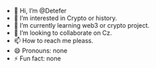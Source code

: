 - 👋 Hi, I’m @Detefer
- 👀 I’m interested in Crypto or history.
- 🌱 I’m currently learning web3 or crypto project.
- 💞️ I’m looking to collaborate on Cz.
- 📫 How to reach me pleass.
- 😄 Pronouns: none
- ⚡ Fun fact: none

<!---
Detefer/Detefer is a ✨ special ✨ repository because its `README.md` (this file) appears on your GitHub profile.
You can click the Preview link to take a look at your changes.
--->
